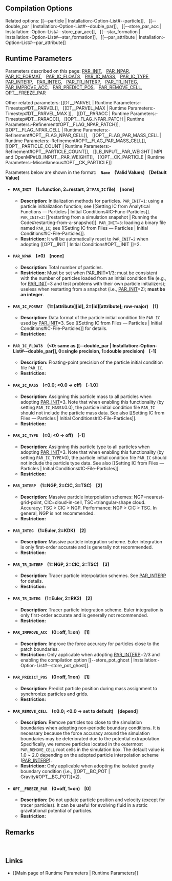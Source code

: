 
## Compilation Options

Related options:
[[--particle | Installation:-Option-List#--particle]], &nbsp;
[[--double_par | Installation:-Option-List#--double_par]], &nbsp;
[[--store_par_acc | Installation:-Option-List#--store_par_acc]], &nbsp;
[[--star_formation | Installation:-Option-List#--star_formation]], &nbsp;
[[--par_attribute | Installation:-Option-List#--par_attribute]] &nbsp;


## Runtime Parameters

Parameters described on this page:
[PAR_INIT](#PAR_INIT), &nbsp;
[PAR_NPAR](#PAR_NPAR), &nbsp;
[PAR_IC_FORMAT](#PAR_IC_FORMAT), &nbsp;
[PAR_IC_FLOAT8](#PAR_IC_FLOAT8), &nbsp;
[PAR_IC_MASS](#PAR_IC_MASS), &nbsp;
[PAR_IC_TYPE](#PAR_IC_TYPE), &nbsp;
[PAR_INTERP](#PAR_INTERP), &nbsp;
[PAR_INTEG](#PAR_INTEG), &nbsp;
[PAR_TR_INTERP](#PAR_TR_INTERP), &nbsp;
[PAR_TR_INTEG](#PAR_TR_INTEG), &nbsp;
[PAR_IMPROVE_ACC](#PAR_IMPROVE_ACC), &nbsp;
[PAR_PREDICT_POS](#PAR_PREDICT_POS), &nbsp;
[PAR_REMOVE_CELL](#PAR_REMOVE_CELL), &nbsp;
[OPT__FREEZE_PAR](#OPT__FREEZE_PAR) &nbsp;

Other related parameters:
[[DT__PARVEL | Runtime Parameters:-Timestep#DT__PARVEL]], &nbsp;
[[DT__PARVEL_MAX | Runtime Parameters:-Timestep#DT__PARVEL_MAX ]], &nbsp;
[[DT__PARACC | Runtime Parameters:-Timestep#DT__PARACC]], &nbsp;
[[OPT__FLAG_NPAR_PATCH | Runtime Parameters:-Refinement#OPT__FLAG_NPAR_PATCH]], &nbsp;
[[OPT__FLAG_NPAR_CELL | Runtime Parameters:-Refinement#OPT__FLAG_NPAR_CELL]], &nbsp;
[[OPT__FLAG_PAR_MASS_CELL | Runtime Parameters:-Refinement#OPT__FLAG_PAR_MASS_CELL]], &nbsp;
[[OPT__PARTICLE_COUNT | Runtime Parameters:-Refinement#OPT__PARTICLE_COUNT]], &nbsp;
[[LB_INPUT__PAR_WEIGHT | MPI and OpenMP#LB_INPUT__PAR_WEIGHT]], &nbsp;
[[OPT__CK_PARTICLE | Runtime Parameters:-Miscellaneous#OPT__CK_PARTICLE]] &nbsp;

Parameters below are shown in the format: &ensp; **`Name` &ensp; (Valid Values) &ensp; [Default Value]**

<a name="PAR_INIT"></a>
* #### `PAR_INIT` &ensp; (1=function, 2=restart, 3=`PAR_IC` file) &ensp; [none]
    * **Description:**
Initialization methods for particles.
`PAR_INIT=1`: using a particle initialization function; see
[[Setting IC from Analytical Functions &#8212; Particles | Initial Conditions#IC-Func-Particles]].
`PAR_INIT=2`:
[[restarting from a simulation snapshot | Running the Code#restarting-from-a-snapshot]].
`PAR_INIT=3`: loading a binary file named `PAR_IC`; see
[[Setting IC from Files &#8212; Particles | Initial Conditions#IC-File-Particles]].
    * **Restriction:**
It will be automatically reset to `PAR_INIT=2` when adopting
[[OPT__INIT | Initial Conditions#OPT__INIT ]]=2.

<a name="PAR_NPAR"></a>
* #### `PAR_NPAR` &ensp; (&#8805;0) &ensp; [none]
    * **Description:**
Total number of particles.
    * **Restriction:**
Must be set when [PAR_INIT](#PAR_INIT)=1/3;
must be consistent with the number of particles loaded from an initial
condition file (e.g., for [PAR_INIT](#PAR_INIT)=3 and test problems
with their own particle initializers);
useless when restarting from a snapshot (i.e., [PAR_INIT](#PAR_INIT)=2);
**must be an integer**.

<a name="PAR_IC_FORMAT"></a>
* #### `PAR_IC_FORMAT` &ensp; (1=[attribute][id], 2=[id][attribute]; row-major) &ensp; [1]
    * **Description:**
Data format of the particle initial condition file `PAR_IC` used by
[PAR_INIT](#PAR_INIT)=3. See
[[Setting IC from Files &#8212; Particles | Initial Conditions#IC-File-Particles]]
for details.
    * **Restriction:**

<a name="PAR_IC_FLOAT8"></a>
* #### `PAR_IC_FLOAT8` &ensp; (<0: same as [[--double_par | Installation:-Option-List#--double_par]], 0=single precision, 1=double precision) &ensp; [-1]
    * **Description:**
Floating-point precision of the particle initial condition file `PAR_IC`.
    * **Restriction:**

<a name="PAR_IC_MASS"></a>
* #### `PAR_IC_MASS` &ensp; (&#8805;0.0; <0.0 &#8594; off) &ensp; [-1.0]
    * **Description:**
Assigning this particle mass to all particles when adopting
[PAR_INIT](#PAR_INIT)=3. Note that when enabling this functionality (by setting `PAR_IC_MASS`&#8805;0.0),
the particle initial condition file `PAR_IC` should not include the particle mass data.
See also
[[Setting IC from Files &#8212; Particles | Initial Conditions#IC-File-Particles]].
    * **Restriction:**

<a name="PAR_IC_TYPE"></a>
* #### `PAR_IC_TYPE` &ensp; (&#8805;0; <0 &#8594; off) &ensp; [-1]
    * **Description:**
Assigning this particle type to all particles when adopting
[PAR_INIT](#PAR_INIT)=3. Note that when enabling this functionality (by setting `PAR_IC_TYPE`&#8805;0),
the particle initial condition file `PAR_IC` should not include the particle type data.
See also
[[Setting IC from Files &#8212; Particles | Initial Conditions#IC-File-Particles]].
    * **Restriction:**

<a name="PAR_INTERP"></a>
* #### `PAR_INTERP` &ensp; (1=NGP, 2=CIC, 3=TSC) &ensp; [2]
    * **Description:**
Massive particle interpolation schemes:
NGP=nearest-grid-point, CIC=cloud-in-cell, TSC=triangular-shape cloud.
Accuracy: TSC > CIC > NGP. Performance: NGP > CIC > TSC. In general,
NGP is not recommended.
    * **Restriction:**

<a name="PAR_INTEG"></a>
* #### `PAR_INTEG` &ensp; (1=Euler, 2=KDK) &ensp; [2]
    * **Description:**
Massive particle integration scheme. Euler integration is only first-order accurate
and is generally not recommended.
    * **Restriction:**

<a name="PAR_TR_INTERP"></a>
* #### `PAR_TR_INTERP` &ensp; (1=NGP, 2=CIC, 3=TSC) &ensp; [3]
    * **Description:**
Tracer particle interpolation schemes. See [PAR_INTERP](#PAR_INTERP) for details.
    * **Restriction:**

<a name="PAR_TR_INTEG"></a>
* #### `PAR_TR_INTEG` &ensp; (1=Euler, 2=RK2) &ensp; [2]
    * **Description:**
Tracer particle integration scheme. Euler integration is only first-order accurate
and is generally not recommended.
    * **Restriction:**

<a name="PAR_IMPROVE_ACC"></a>
* #### `PAR_IMPROVE_ACC` &ensp; (0=off, 1=on) &ensp; [1]
    * **Description:**
Improve the force accuracy for particles close to the patch boundaries.
    * **Restriction:**
Only applicable when adopting [PAR_INTERP](#PAR_INTERP)=2/3 and
enabling the compilation option [[--store_pot_ghost | Installation:-Option-List#--store_pot_ghost]].

<a name="PAR_PREDICT_POS"></a>
* #### `PAR_PREDICT_POS` &ensp; (0=off, 1=on) &ensp; [1]
    * **Description:**
Predict particle position during mass assignment to
synchronize particles and grids.
    * **Restriction:**

<a name="PAR_REMOVE_CELL"></a>
* #### `PAR_REMOVE_CELL` &ensp; (&#8805;0.0; <0.0 &#8594; set to default) &ensp; [depend]
    * **Description:**
Remove particles too close to the simulation boundaries when adopting
non-periodic boundary conditions. It is necessary because the force
accuracy around the simulation boundaries may be deteriorated due
to the potential extrapolation. Specifically, we remove particles
located in the outermost `PAR_REMOVE_CELL` root cells in the simulation
box. The default value is 1.0 ~ 2.0 depending on the adopted particle
interpolation scheme ([PAR_INTERP](#PAR_INTERP)).
    * **Restriction:**
Only applicable when adopting the isolated gravity boundary condition
(i.e., [[OPT__BC_POT | Gravity#OPT__BC_POT]]=2).

<a name="OPT__FREEZE_PAR"></a>
* #### `OPT__FREEZE_PAR` &ensp; (0=off, 1=on) &ensp; [0]
    * **Description:**
Do not update particle position and velocity (except for tracer particles).
It can be useful for evolving fluid in a static gravitational potential of particles.
    * **Restriction:**


## Remarks


<br>

## Links
* [[Main page of Runtime Parameters | Runtime Parameters]]

